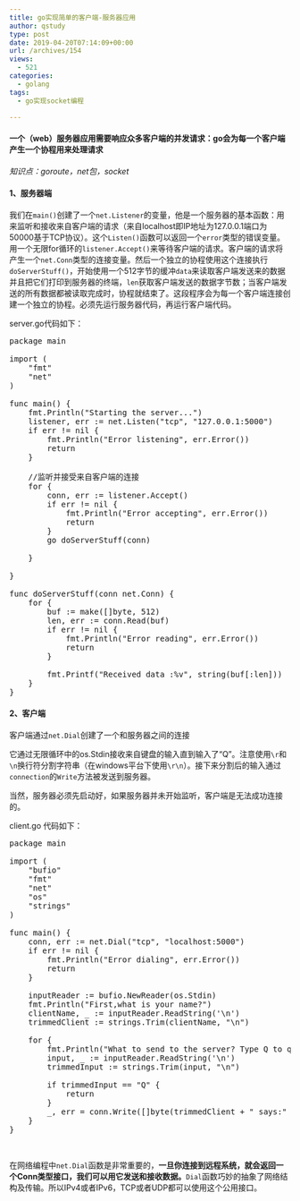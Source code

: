 ```yaml
---
title: go实现简单的客户端-服务器应用
author: qstudy
type: post
date: 2019-04-20T07:14:09+00:00
url: /archives/154
views:
  - 521
categories:
  - golang
tags:
  - go实现socket编程

---
```

#### 一个（web）服务器应用需要响应众多客户端的并发请求：go会为每一个客户端产生一个协程用来处理请求

_知识点：goroute，net包，socket_

<!--more-->

#### 1、服务器端

我们在`main()`创建了一个`net.Listener`的变量，他是一个服务器的基本函数：用来监听和接收来自客户端的请求（来自localhost即IP地址为127.0.0.1端口为50000基于TCP协议）。这个`Listen()`函数可以返回一个`error`类型的错误变量。用一个无限for循环的`listener.Accept()`来等待客户端的请求。客户端的请求将产生一个`net.Conn`类型的连接变量。然后一个独立的协程使用这个连接执行`doServerStuff()`，开始使用一个512字节的缓冲`data`来读取客户端发送来的数据并且把它们打印到服务器的终端，`len`获取客户端发送的数据字节数；当客户端发送的所有数据都被读取完成时，协程就结束了。这段程序会为每一个客户端连接创建一个独立的协程。必须先运行服务器代码，再运行客户端代码。

server.go代码如下：

<pre class="lang:default decode:true ">package main

import (
	"fmt"
	"net"
)

func main() {
	fmt.Println("Starting the server...")
	listener, err := net.Listen("tcp", "127.0.0.1:5000")
	if err != nil {
		fmt.Println("Error listening", err.Error())
		return
	}

	//监听并接受来自客户端的连接
	for {
		conn, err := listener.Accept()
		if err != nil {
			fmt.Println("Error accepting", err.Error())
			return
		}
		go doServerStuff(conn)

	}

}

func doServerStuff(conn net.Conn) {
	for {
		buf := make([]byte, 512)
		len, err := conn.Read(buf)
		if err != nil {
			fmt.Println("Error reading", err.Error())
			return
		}

		fmt.Printf("Received data :%v", string(buf[:len]))
	}
}
</pre>

#### 2、客户端

客户端通过`net.Dial`创建了一个和服务器之间的连接

它通过无限循环中的os.Stdin接收来自键盘的输入直到输入了“Q”。注意使用`\r`和`\n`换行符分割字符串（在windows平台下使用`\r\n`）。接下来分割后的输入通过`connection`的`Write`方法被发送到服务器。

当然，服务器必须先启动好，如果服务器并未开始监听，客户端是无法成功连接的。

client.go 代码如下：

<pre class="lang:default decode:true ">package main

import (
	"bufio"
	"fmt"
	"net"
	"os"
	"strings"
)

func main() {
	conn, err := net.Dial("tcp", "localhost:5000")
	if err != nil {
		fmt.Println("Error dialing", err.Error())
		return
	}

	inputReader := bufio.NewReader(os.Stdin)
	fmt.Println("First,what is your name?")
	clientName, _ := inputReader.ReadString('\n')
	trimmedClient := strings.Trim(clientName, "\n")

	for {
		fmt.Println("What to send to the server? Type Q to quit.")
		input, _ := inputReader.ReadString('\n')
		trimmedInput := strings.Trim(input, "\n")

		if trimmedInput == "Q" {
			return
		}
		_, err = conn.Write([]byte(trimmedClient + " says:" + trimmedInput))
	}
}
</pre>

&nbsp;

在网络编程中`net.Dial`函数是非常重要的，**一旦你连接到远程系统，就会返回一个Conn类型接口，我们可以用它发送和接收数据。**`Dial`函数巧妙的抽象了网络结构及传输。所以IPv4或者IPv6，TCP或者UDP都可以使用这个公用接口。